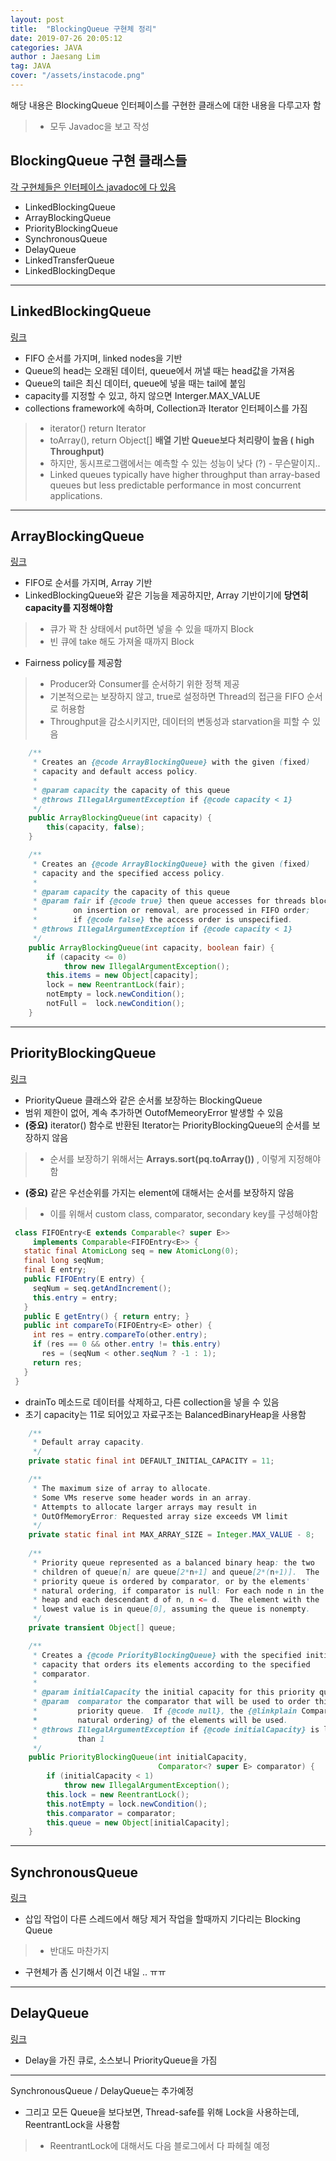 ```yaml
---
layout: post
title:  "BlockingQueue 구현체 정리"
date: 2019-07-26 20:05:12
categories: JAVA
author : Jaesang Lim
tag: JAVA
cover: "/assets/instacode.png"
---
```


해당 내용은 BlockingQueue 인터페이스를 구현한 클래스에 대한 내용을 다루고자 함
> - 모두 Javadoc을 보고 작성

## BlockingQueue 구현 클래스들
[각 구현체들은 인터페이스 javadoc에 다 있음](https://docs.oracle.com/javase/8/docs/api/?java/util/concurrent/BlockingQueue.html)

- LinkedBlockingQueue
- ArrayBlockingQueue
- PriorityBlockingQueue
- SynchronousQueue
- DelayQueue
- LinkedTransferQueue
- LinkedBlockingDeque

---

## LinkedBlockingQueue
[링크](https://docs.oracle.com/javase/8/docs/api/java/util/concurrent/LinkedBlockingQueue.html)

- FIFO 순서를 가지며, linked nodes을 기반
- Queue의 head는 오래된 데이터, queue에서 꺼낼 때는 head값을 가져옴
- Queue의 tail은 최신 데이터, queue에 넣을 때는 tail에 붙임 
- capacity를 지정할 수 있고, 하지 않으면 Interger.MAX_VALUE
- collections framework에 속하며, Collection과 Iterator 인터페이스를 가짐
> - iterator() return Iterator<E>
> - toArray(), return Object[]
**배열 기반 Queue보다 처리량이 높음 ( high Throughput)**
> - 하지만, 동시프로그램에서는 예측할 수 있는 성능이 낮다 (?) - 무슨말이지..
> - Linked queues typically have higher throughput than array-based queues but less predictable performance in most concurrent applications.

---

## ArrayBlockingQueue
[링크](https://docs.oracle.com/javase/8/docs/api/?java/util/concurrent/ArrayBlockingQueue.html)

- FIFO로 순서를 가지며, Array 기반
- LinkedBlockingQueue와 같은 기능을 제공하지만, Array 기반이기에 **당연히 capacity를 지정해야함**
> - 큐가 꽉 찬 상태에서 put하면 넣을 수 있을 때까지 Block 
> - 빈 큐에 take 해도 가져올 때까지 Block

- Fairness policy를 제공함 
> - Producer와 Consumer를 순서하기 위한 정책 제공
> - 기본적으로는 보장하지 않고, true로 설정하면 Thread의 접근을 FIFO 순서로 허용함
> - Throughput을 감소시키지만, 데이터의 변동성과 starvation을 피할 수 있음 


```java
    /**
     * Creates an {@code ArrayBlockingQueue} with the given (fixed)
     * capacity and default access policy.
     *
     * @param capacity the capacity of this queue
     * @throws IllegalArgumentException if {@code capacity < 1}
     */
    public ArrayBlockingQueue(int capacity) {
        this(capacity, false);
    }

    /**
     * Creates an {@code ArrayBlockingQueue} with the given (fixed)
     * capacity and the specified access policy.
     *
     * @param capacity the capacity of this queue
     * @param fair if {@code true} then queue accesses for threads blocked
     *        on insertion or removal, are processed in FIFO order;
     *        if {@code false} the access order is unspecified.
     * @throws IllegalArgumentException if {@code capacity < 1}
     */
    public ArrayBlockingQueue(int capacity, boolean fair) {
        if (capacity <= 0)
            throw new IllegalArgumentException();
        this.items = new Object[capacity];
        lock = new ReentrantLock(fair);
        notEmpty = lock.newCondition();
        notFull =  lock.newCondition();
    }
```


---

## PriorityBlockingQueue
[링크](https://docs.oracle.com/javase/8/docs/api/java/util/concurrent/PriorityBlockingQueue.html)

- PriorityQueue 클래스와 같은 순서롤 보장하는 BlockingQueue
- 범위 제한이 없어, 계속 추가하면 OutofMemeoryError 발생할 수 있음 
- **(중요)** iterator() 함수로 반환된 Iterator는 PriorityBlockingQueue의 순서를 보장하지 않음
> - 순서를 보장하기 위해서는 **Arrays.sort(pq.toArray())** , 이렇게 지정해야함
- **(중요)** 같은 우선순위를 가지는 element에 대해서는 순서를 보장하지 않음
> - 이를 위해서 custom class, comparator, secondary key를 구성해야함 

  ```java
   class FIFOEntry<E extends Comparable<? super E>>
       implements Comparable<FIFOEntry<E>> {
     static final AtomicLong seq = new AtomicLong(0);
     final long seqNum;
     final E entry;
     public FIFOEntry(E entry) {
       seqNum = seq.getAndIncrement();
       this.entry = entry;
     }
     public E getEntry() { return entry; }
     public int compareTo(FIFOEntry<E> other) {
       int res = entry.compareTo(other.entry);
       if (res == 0 && other.entry != this.entry)
         res = (seqNum < other.seqNum ? -1 : 1);
       return res;
     }
   }
  ```
  

- drainTo 메소드로 데이터를 삭제하고, 다른 collection을 넣을 수 있음
- 초기 capacity는 11로 되어있고 자료구조는 BalancedBinaryHeap을 사용함

```java
    /**
     * Default array capacity.
     */
    private static final int DEFAULT_INITIAL_CAPACITY = 11;

    /**
     * The maximum size of array to allocate.
     * Some VMs reserve some header words in an array.
     * Attempts to allocate larger arrays may result in
     * OutOfMemoryError: Requested array size exceeds VM limit
     */
    private static final int MAX_ARRAY_SIZE = Integer.MAX_VALUE - 8;
    
    /**
     * Priority queue represented as a balanced binary heap: the two
     * children of queue[n] are queue[2*n+1] and queue[2*(n+1)].  The
     * priority queue is ordered by comparator, or by the elements'
     * natural ordering, if comparator is null: For each node n in the
     * heap and each descendant d of n, n <= d.  The element with the
     * lowest value is in queue[0], assuming the queue is nonempty.
     */
    private transient Object[] queue;

    /**
     * Creates a {@code PriorityBlockingQueue} with the specified initial
     * capacity that orders its elements according to the specified
     * comparator.
     *
     * @param initialCapacity the initial capacity for this priority queue
     * @param  comparator the comparator that will be used to order this
     *         priority queue.  If {@code null}, the {@linkplain Comparable
     *         natural ordering} of the elements will be used.
     * @throws IllegalArgumentException if {@code initialCapacity} is less
     *         than 1
     */
    public PriorityBlockingQueue(int initialCapacity,
                                 Comparator<? super E> comparator) {
        if (initialCapacity < 1)
            throw new IllegalArgumentException();
        this.lock = new ReentrantLock();
        this.notEmpty = lock.newCondition();
        this.comparator = comparator;
        this.queue = new Object[initialCapacity];
    }

```

---

## SynchronousQueue
[링크](https://docs.oracle.com/javase/8/docs/api/java/util/concurrent/SynchronousQueue.html)

- 삽입 작업이 다른 스레드에서 해당 제거 작업을 할때까지 기다리는 Blocking Queue
> - 반대도 마찬가지
 
- 구현체가 좀 신기해서 이건 내일 .. ㅠㅠ

--- 
## DelayQueue
[링크](https://docs.oracle.com/javase/8/docs/api/java/util/concurrent/DelayQueue.html)

- Delay을 가진 큐로, 소스보니 PriorityQueue을 가짐



---

SynchronousQueue / DelayQueue는 추가예정 

- 그리고 모든 Queue을 보다보면, Thread-safe를 위해 Lock을 사용하는데, ReentrantLock을 사용함
> - ReentrantLock에 대해서도 다음 블로그에서 다 파헤칠 예정
